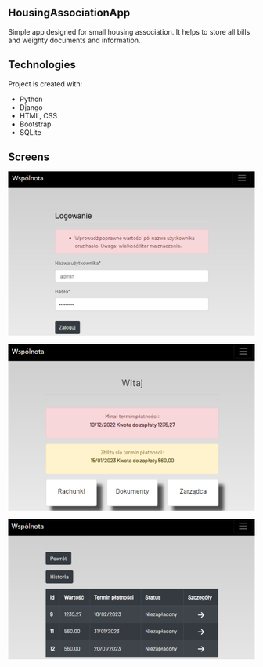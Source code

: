 ## HousingAssociationApp
Simple app designed for small housing association. It helps to store all bills and weighty documents and information.

## Technologies
Project is created with:
* Python
* Django
* HTML, CSS
* Bootstrap
* SQLite

## Screens

![](https://github.com/IzabelaSojka/HousingAssociationApp/blob/main/Screenshot_14.png)

![](https://github.com/IzabelaSojka/HousingAssociationApp/blob/main/Screenshot_13.png)

![](https://github.com/IzabelaSojka/HousingAssociationApp/blob/main/Screenshot_15.png)
